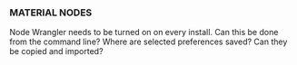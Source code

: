 ### MATERIAL NODES ###

Node Wrangler needs to be turned on on every install. Can this be done from the command line? Where are selected preferences saved? Can they be copied and imported?

